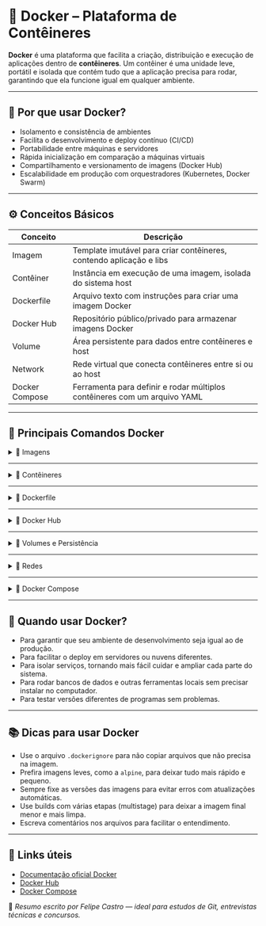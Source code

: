 # 🐳 Docker – Plataforma de Contêineres

**Docker** é uma plataforma que facilita a criação, distribuição e execução de aplicações dentro de **contêineres**. Um contêiner é uma unidade leve, portátil e isolada que contém tudo que a aplicação precisa para rodar, garantindo que ela funcione igual em qualquer ambiente.

---

## 🧭 Por que usar Docker?

- Isolamento e consistência de ambientes
- Facilita o desenvolvimento e deploy contínuo (CI/CD)
- Portabilidade entre máquinas e servidores
- Rápida inicialização em comparação a máquinas virtuais
- Compartilhamento e versionamento de imagens (Docker Hub)
- Escalabilidade em produção com orquestradores (Kubernetes, Docker Swarm)

---

## ⚙️ Conceitos Básicos

| Conceito       | Descrição                                                                 |
| -------------- | ------------------------------------------------------------------------- |
| Imagem         | Template imutável para criar contêineres, contendo aplicação e libs       |
| Contêiner      | Instância em execução de uma imagem, isolada do sistema host              |
| Dockerfile     | Arquivo texto com instruções para criar uma imagem Docker                 |
| Docker Hub     | Repositório público/privado para armazenar imagens Docker                 |
| Volume         | Área persistente para dados entre contêineres e host                      |
| Network        | Rede virtual que conecta contêineres entre si ou ao host                  |
| Docker Compose | Ferramenta para definir e rodar múltiplos contêineres com um arquivo YAML |

---

## 🧾 Principais Comandos Docker

<details>
<summary>🐳 Imagens</summary>

```bash
# Criar imagem a partir do Dockerfile na pasta atual, com tag
docker build -t minha-imagem:1.0 .

# Listar imagens locais

docker images

# Remover imagem pelo nome ou ID

docker rmi minha-imagem:1.0

```

</details>

---

<details>
<summary>🐳 Contêineres</summary>

```bash
# Rodar um contêiner interativo a partir de uma imagem (ex: ubuntu)
docker run -it ubuntu /bin/bash

# Rodar um contêiner em background (detached) mapeando portas
docker run -d -p 8080:80 minha-imagem:1.0

# Listar contêineres em execução
docker ps

# Listar todos os contêineres (ativos e parados)
docker ps -a

# Parar um contêiner pelo ID ou nome
docker stop <container_id>

# Remover um contêiner parado
docker rm <container_id>

# Ver logs de um contêiner
docker logs <container_id>

# Acessar um contêiner em execução com shell
docker exec -it <container_id> /bin/bash

```

</details>

---

<details>
<summary>🐳 Dockerfile</summary>

```bash
# Exemplo básico de Dockerfile para uma aplicação Node.js

# Usar imagem base oficial do Node.js (versão 18)
FROM node:18-alpine

# Definir diretório de trabalho dentro do container
WORKDIR /app

# Copiar package.json e package-lock.json para instalar dependências
COPY package*.json ./

# Instalar dependências
RUN npm install

# Copiar todo o código da aplicação para o container
COPY . .

# Expôr a porta que a aplicação vai usar
EXPOSE 3000

# Comando para rodar a aplicação
CMD ["npm", "start"]


```

### O que é o Dockerfile?

É um arquivo de texto com instruções para construir uma imagem Docker, definindo a base, cópias de arquivos, instalação de dependências, comandos para rodar e mais.

### Principais comandos Dockerfile

```bash
FROM alpine              # Define a imagem base
WORKDIR /app             # Define o diretório de trabalho
COPY . .                 # Copia arquivos do host para o container
RUN apk add curl         # Executa comandos no build (instalar pacotes)
EXPOSE 80                # Expõe porta para fora do container
CMD ["command", "arg"]   # Comando padrão ao iniciar o container
ENTRYPOINT ["entrypoint"]# Comando fixo que sempre roda no container

```

</details>

---

<details>
<summary>🐳 Docker Hub</summary>

```bash
# Logar na sua conta Docker Hub
docker login

# Marcar (tag) uma imagem local para enviar ao Docker Hub
docker tag minha-imagem:1.0 seuusuario/minha-imagem:1.0

# Enviar (push) a imagem para o Docker Hub
docker push seuusuario/minha-imagem:1.0

# Baixar (pull) uma imagem pública do Docker Hub
docker pull nginx:latest

# Listar imagens locais
docker images

```

### O que é o Docker Hub?

É um repositório online onde você pode armazenar e compartilhar imagens Docker, públicas ou privadas, para usar em qualquer lugar.

</details>

---

<details>
<summary>🐳 Volumes e Persistência</summary>

```bash
# Criar um volume nomeado
docker volume create meu-volume

# Rodar contêiner montando volume para persistência
docker run -d -v meu-volume:/app/data minha-imagem

# Listar volumes
docker volume ls

# Remover volume (certifique-se que não está em uso)
docker volume rm meu-volume

```

</details>

---

<details>
<summary>🐳 Redes</summary>

```bash
# Listar redes Docker
docker network ls

# Criar rede customizada
docker network create minha-rede

# Rodar contêiner conectado a rede customizada
docker run -d --network minha-rede minha-imagem

```

</details>

---

<details>
<summary>🐳 Docker Compose</summary>

```bash
version: "3.8"

services:
  web:
    build: .
    ports:
      - "8080:80"
    volumes:
      - .:/app
    networks:
      - app-net

  db:
    image: postgres:13
    environment:
      POSTGRES_USER: user
      POSTGRES_PASSWORD: senha
      POSTGRES_DB: meu_banco
    volumes:
      - pgdata:/var/lib/postgresql/data
    networks:
      - app-net

volumes:
  pgdata:

networks:
  app-net:

```

```bash
# Comandos Docker Compose
docker compose up         # Sobe os serviços definidos (modo interativo)
docker compose up -d      # Sobe em modo detached (background)
docker compose down       # Para e remove containers, redes, volumes criados
docker compose logs       # Ver logs dos serviços
docker compose ps         # Listar serviços em execução
```

</details>

---

## 📝 Quando usar Docker?

- Para garantir que seu ambiente de desenvolvimento seja igual ao de produção.
- Para facilitar o deploy em servidores ou nuvens diferentes.
- Para isolar serviços, tornando mais fácil cuidar e ampliar cada parte do sistema.
- Para rodar bancos de dados e outras ferramentas locais sem precisar instalar no computador.
- Para testar versões diferentes de programas sem problemas.

---

## 📚 Dicas para usar Docker

- Use o arquivo `.dockerignore` para não copiar arquivos que não precisa na imagem.
- Prefira imagens leves, como a `alpine`, para deixar tudo mais rápido e pequeno.
- Sempre fixe as versões das imagens para evitar erros com atualizações automáticas.
- Use builds com várias etapas (multistage) para deixar a imagem final menor e mais limpa.
- Escreva comentários nos arquivos para facilitar o entendimento.

---

## 🔗 Links úteis

- [Documentação oficial Docker](https://docs.docker.com/)
- [Docker Hub](https://hub.docker.com/)
- [Docker Compose](https://docs.docker.com/compose/)

📌 _Resumo escrito por Felipe Castro — ideal para estudos de Git, entrevistas técnicas e concursos._
